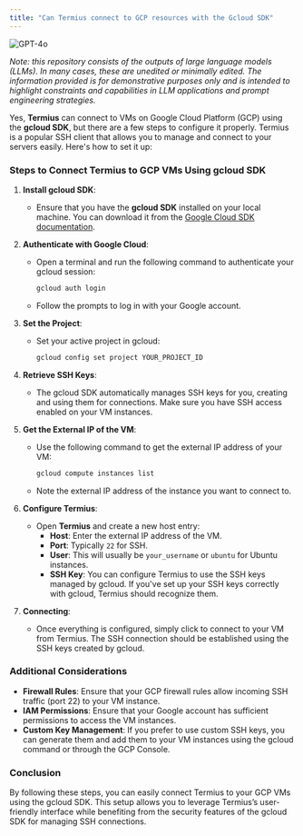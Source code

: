 ```yaml
---
title: "Can Termius connect to GCP resources with the Gcloud SDK"
---
```

![GPT-4o](https://img.shields.io/badge/GPT--4o-3333FF?style=for-the-badge&logo=openai&logoColor=white)



*Note: this repository consists of the outputs of large language models (LLMs). In many cases, these are unedited or minimally edited. The information provided is for demonstrative purposes only and is intended to highlight constraints and capabilities in LLM applications and prompt engineering strategies.*


Yes, **Termius** can connect to VMs on Google Cloud Platform (GCP) using the **gcloud SDK**, but there are a few steps to configure it properly. Termius is a popular SSH client that allows you to manage and connect to your servers easily. Here's how to set it up:

### Steps to Connect Termius to GCP VMs Using gcloud SDK

1. **Install gcloud SDK**:
   - Ensure that you have the **gcloud SDK** installed on your local machine. You can download it from the [Google Cloud SDK documentation](https://cloud.google.com/sdk/docs/install).

2. **Authenticate with Google Cloud**:
   - Open a terminal and run the following command to authenticate your gcloud session:
     ```bash
     gcloud auth login
     ```
   - Follow the prompts to log in with your Google account.

3. **Set the Project**:
   - Set your active project in gcloud:
     ```bash
     gcloud config set project YOUR_PROJECT_ID
     ```

4. **Retrieve SSH Keys**:
   - The gcloud SDK automatically manages SSH keys for you, creating and using them for connections. Make sure you have SSH access enabled on your VM instances.

5. **Get the External IP of the VM**:
   - Use the following command to get the external IP address of your VM:
     ```bash
     gcloud compute instances list
     ```
   - Note the external IP address of the instance you want to connect to.

6. **Configure Termius**:
   - Open **Termius** and create a new host entry:
     - **Host**: Enter the external IP address of the VM.
     - **Port**: Typically `22` for SSH.
     - **User**: This will usually be `your_username` or `ubuntu` for Ubuntu instances.
     - **SSH Key**: You can configure Termius to use the SSH keys managed by gcloud. If you've set up your SSH keys correctly with gcloud, Termius should recognize them.

7. **Connecting**:
   - Once everything is configured, simply click to connect to your VM from Termius. The SSH connection should be established using the SSH keys created by gcloud.

### Additional Considerations

- **Firewall Rules**: Ensure that your GCP firewall rules allow incoming SSH traffic (port 22) to your VM instance.
- **IAM Permissions**: Ensure that your Google account has sufficient permissions to access the VM instances.
- **Custom Key Management**: If you prefer to use custom SSH keys, you can generate them and add them to your VM instances using the gcloud command or through the GCP Console.

### Conclusion

By following these steps, you can easily connect Termius to your GCP VMs using the gcloud SDK. This setup allows you to leverage Termius’s user-friendly interface while benefiting from the security features of the gcloud SDK for managing SSH connections.